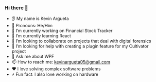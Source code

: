 ### Hi there 👋
* 👂 My name is Kevin Argueta
* 👩 Pronouns: He/Him
* 🔭 I’m currently working on Financial Stock Tracker
* 🌱 I’m currently learning React
* 🤝 I’m looking to collaborate on projects that deal with digital forensics
* 🤔 I’m looking for help with creating a plugin feature for my Cultivator project
* 💬 Ask me about WPF
* 📫 How to reach me: kevinargueta05@gmail.com
* ❤️ I love solving complex software problems
* ⚡ Fun fact: I also love working on hardware
